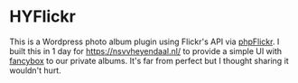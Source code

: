 # HYFlickr

This is a Wordpress photo album plugin using Flickr's API via [phpFlickr](https://github.com/dan-coulter/phpflickr).
I built this in 1 day for https://nsvvheyendaal.nl/ to provide a simple UI with [fancybox](http://fancyapps.com/fancybox/3/) to our private albums.
It's far from perfect but I thought sharing it wouldn't hurt.